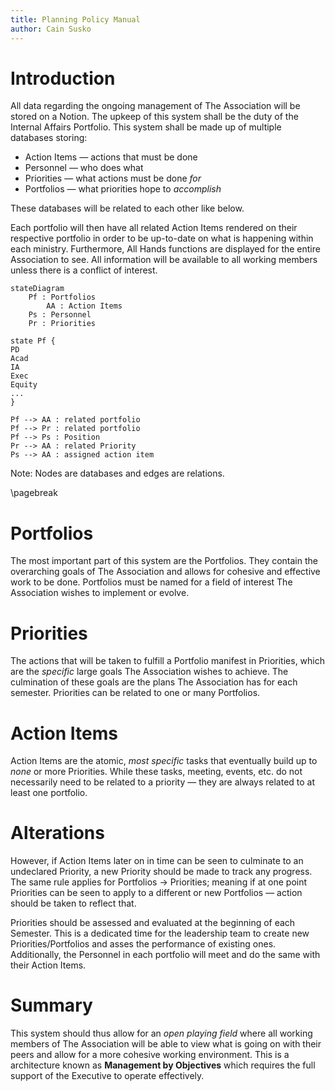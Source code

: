 ```yaml
---
title: Planning Policy Manual
author: Cain Susko
---
```


# Introduction

All data regarding the ongoing management of The Association will be stored on
a Notion. The upkeep of this system shall be the duty of the Internal Affairs
Portfolio.  This system shall be made up of multiple databases storing:

- Action Items — actions that must be done
- Personnel — who does what
- Priorities — what actions must be done *for*
- Portfolios — what priorities hope to *accomplish*

These databases will be related to each other like below.

Each portfolio will then have all related Action Items rendered on their
respective portfolio in order to be up-to-date on what is happening within each
ministry. Furthermore, All Hands functions are displayed for the entire
Association to see. All information will be available to all working members
unless there is a conflict of interest.


```mermaid
stateDiagram
	Pf : Portfolios
        AA : Action Items
	Ps : Personnel
	Pr : Priorities

state Pf {
PD
Acad
IA
Exec
Equity
...
}

Pf --> AA : related portfolio
Pf --> Pr : related portfolio
Pf --> Ps : Position
Pr --> AA : related Priority
Ps --> AA : assigned action item
```

Note: Nodes are databases and edges are relations.

\pagebreak

# Portfolios

The most important part of this system are the Portfolios. They contain the
overarching goals of The Association and allows for cohesive and effective work
to be done. Portfolios must be named for a field of interest The Association
wishes to implement or evolve. 

# Priorities

The actions that will be taken to fulfill a Portfolio manifest in Priorities,
which are the *specific* large goals The Association wishes to achieve. The
culmination of these goals are the plans The Association has for each semester.
Priorities can be related to one or many Portfolios.

# Action Items

Action Items are the atomic, *most specific* tasks that eventually build up to
*none* or more Priorities. While these tasks, meeting, events, etc. do not
necessarily need to be related to a priority — they are always related to at
least one portfolio. 

# Alterations

However, if Action Items later on in time can be seen to culminate to an
undeclared Priority, a new Priority should be made to track any progress. The
same rule applies for Portfolios → Priorities; meaning if at one point
Priorities can be seen to apply to a different or new Portfolios — action
should be taken to reflect that.

Priorities should be assessed and evaluated at the beginning of each Semester.
This is a dedicated time for the leadership team to create new
Priorities/Portfolios and asses the performance of existing ones. Additionally,
the Personnel in each portfolio will meet and do the same with their Action
Items.

# Summary

This system should thus allow for an *open playing field* where all working
members of The Association will be able to view what is going on with their
peers and allow for a more cohesive working environment. This is a architecture
known as **Management by Objectives** which requires the full support of the
Executive to operate effectively.
